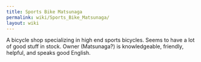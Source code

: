 ```yaml
---
title: Sports Bike Matsunaga
permalink: wiki/Sports_Bike_Matsunaga/
layout: wiki
---
```


A bicycle shop specializing in high end sports bicycles. Seems to have a
lot of good stuff in stock. Owner (Matsunaga?) is knowledgeable,
friendly, helpful, and speaks good English.
